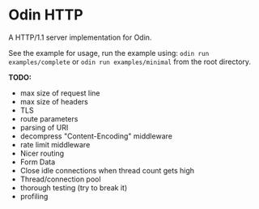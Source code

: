 # Odin HTTP

A HTTP/1.1 server implementation for Odin.

See the example for usage, run the example using: `odin run examples/complete` or `odin run examples/minimal` from the root directory.

**TODO:**
 - max size of request line
 - max size of headers
 - TLS
 - route parameters
 - parsing of URI
 - decompress "Content-Encoding" middleware
 - rate limit middleware
 - Nicer routing
 - Form Data
 - Close idle connections when thread count gets high
 - Thread/connection pool
 - thorough testing (try to break it)
 - profiling
